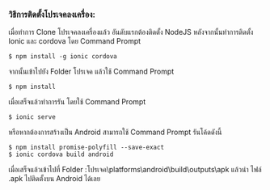 

### วิธีการติดตั้งโปรเจคลงเครื่อง:

เมื่อทำการ Clone โปรเจคลงเครื่องแล้ว
อันดับแรกต้องติดตั้ง NodeJS 
หลังจากนั้นทำการติดตั้ง Ionic และ cordova โดย Command Prompt 
```
$ npm install -g ionic cordova
```
จากนั้นเข้าไปยัง Folder โปรเจค แล้วใช้ Command Prompt 
```
$ npm install 
```
เมื่อเสร็จแล้วทำการรัน โดยใช้ Command Prompt 
```
$ ionic serve
```
หรือหากต้องการสร้างเป็น Android สามารถใช้ Command Prompt รันโค้ดดังนี้
```
$ npm install promise-polyfill --save-exact
$ ionic cordova build android
```
เมื่อเสร็จแล้วเข้าไปที่ Folder    :โปรเจค\platforms\android\build\outputs\apk
แล้วนำ ไฟล์ .apk ไปติดตั้งบน Android ได้เลย


